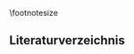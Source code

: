 \footnotesize

<!-- 
Do not edit this page.

References are automatically generated from the BibTex file (References.bib)

...which you should create using your reference manager.
-->

## Literaturverzeichnis


